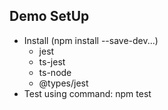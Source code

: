 ## Demo SetUp
- Install (npm install --save-dev...)
	- jest
	- ts-jest
	- ts-node
	- @types/jest
- Test using command: npm test